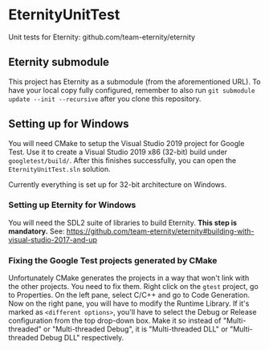 # EternityUnitTest
Unit tests for Eternity: github.com/team-eternity/eternity

## Eternity submodule
This project has Eternity as a submodule (from the aforementioned URL). To have your local copy fully configured, remember to also run `git submodule update --init --recursive` after you clone this repository.

## Setting up for Windows
You will need CMake to setup the Visual Studio 2019 project for Google Test. Use it to create a Visual Studio 2019 x86 (32-bit) build under `googletest/build/`. After this finishes successfully, you can open the `EternityUnitTest.sln` solution.

Currently everything is set up for 32-bit architecture on Windows.

### Setting up Eternity for Windows
You will need the SDL2 suite of libraries to build Eternity. **This step is mandatory.** See: https://github.com/team-eternity/eternity#building-with-visual-studio-2017-and-up

### Fixing the Google Test projects generated by CMake
Unfortunately CMake generates the projects in a way that won't link with the other projects. You need to fix them. Right click on the `gtest` project, go to Properties. On the left pane, select C/C++ and go to Code Generation. Now on the right pane, you will have to modify the Runtime Library. If it's marked as `<different options>`, you'll have to select the Debug or Release configuration from the top drop-down box. Make it so instead of "Multi-threaded" or "Multi-threaded Debug", it is "Multi-threaded DLL" or "Multi-threaded Debug DLL" respectively.
